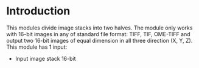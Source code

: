 # Introduction 
This modules divide image stacks into two halves. The module only works with 16-bit images in any of standard file format: TIFF, TIF, OME-TIFF and output two 16-bit images of equal dimension in all three direction (X, Y, Z).
This module has 1 input:
* Input image stack 16-bit
